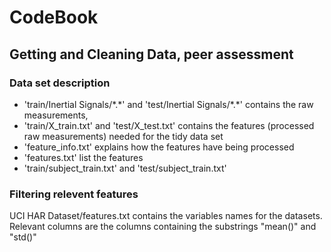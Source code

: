 # CodeBook

## Getting and Cleaning Data, peer assessment

### Data set description

* 'train/Inertial Signals/\*.\*' and 'test/Inertial Signals/\*.\*' contains the raw measurements,
* 'train/X\_train.txt' and 'test/X\_test.txt' contains the features (processed raw measurements) needed for the tidy data set 
* 'feature_info.txt' explains how the features have being processed
* 'features.txt' list the features
* 'train/subject\_train.txt' and 'test/subject\_train.txt' 

### Filtering relevent features
UCI HAR Dataset/features.txt contains the variables names for the datasets. Relevant columns are the columns containing the substrings "mean()" and  "std()"
